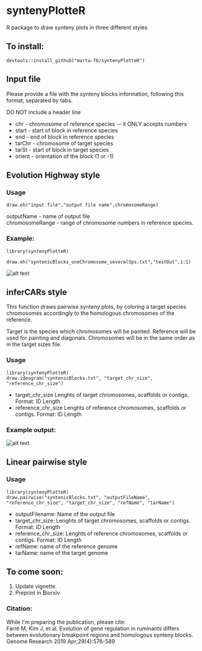 # syntenyPlotteR
R package to draw synteny plots in three different styles

## To install:
`devtools::install_github("marta-fb/syntenyPlotteR")`


## Input file

Please provide a file with the synteny blocks information, following this format, separated by tabs.  

  DO NOT include a header line
  
* chr - chromosome of reference species -- it ONLY accepts numbers  
* start - start of block in reference species  
* end - end of block in reference species  
* tarChr - chromosome of target species  
* tarSt - start of block in target species  
* orient - orientation of the block (1 or -1)  

## Evolution Highway style

### Usage

`draw.eh("input file","output file name",chromosomeRange)`


outputName - name of output file   
chromosomeRange - range of chromosome numbers in reference species.


### Example:  
`library(syntenyPlotteR)`

`draw.eh("syntenicBlocks_oneChromosome_severalSps.txt","testOut",1:1)`

![alt text](https://github.com/marta-fb/syntenyPlotteR/blob/master/images/exampleEH.png?raw=true)  

## inferCARs style

This function draws pairwise synteny plots, by coloring a target species chromosomes accordingly to the homologous chromosomes of the reference.  

Target is the species which chromosomes will be painted. Reference will be used for painting and diagonals.  Chromosomes will be in the same order as in the target sizes file.  

### Usage

`library(syntenyPlotteR)`  
`draw.ideogram("syntenicBlocks.txt", "target_chr_size", "reference_chr_size")`

* target_chr_size Lenghts of target chromosomes, scaffolds or contigs. Format: ID Length  
* reference_chr_size Lenghts of reference chromosomes, scaffolds or contigs. Format: ID Length  

### Example output:

![alt text](https://github.com/marta-fb/syntenyPlotteR/blob/master/images/exampleInferCARs.png?raw=true)


## Linear pairwise style

### Usage

`library(syntenyPlotteR)`  
`draw.pairwise("syntenicBlocks.txt", "outputFileName", "reference_chr_size", "target_chr_size", "refName", "tarName")`

* outputFilename: Name of the output file
* target_chr_size: Lenghts of target chromosomes, scaffolds or contigs. Format: ID Length  
* reference_chr_size: Lenghts of reference chromosomes, scaffolds or contigs. Format: ID Length  
* refName: name of the reference genome
* tarName: name of the target genome

## To come soon:

1. Update vignette
2. Preprint in Biorxiv

### Citation:
While I'm preparing the publication, please cite:  
Farré M, Kim J, et al. Evolution of gene regulation in ruminants differs between evolutionary breakpoint regions and homologous synteny blocks. Genome Research 2019 Apr;29(4):576-589
